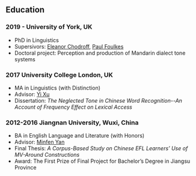 ## Education

### 2019 -  University of York, UK
- PhD in Linguistics
- Supersivors: [Eleanor Chodroff](https://www.eleanorchodroff.com/index.html), [Paul Foulkes](https://sites.google.com/a/york.ac.uk/paulfoulkes/)
- Doctoral project: Perception and production of Mandarin dialect tone systems


### 2017	University College London, UK
- MA in Linguistics (with Distinction)
- Advisor: [Yi Xu](http://www.homepages.ucl.ac.uk/~uclyyix/)
- Dissertation: *The Neglected Tone in Chinese Word Recognition--An Account of Frequency Effect on Lexical Access*


### 2012-2016	Jiangnan University, Wuxi, China
- BA in English Language and Literature (with Honors)
- Advisor: [Minfen Yan](https://www.researchgate.net/profile/Yan-Minfen)
- Final Thesis: *A Corpus-Based Study on Chinese EFL Learners’ Use of MV-Around Constructions*
- Award: The First Prize of Final Project for Bachelor’s Degree in Jiangsu Province

